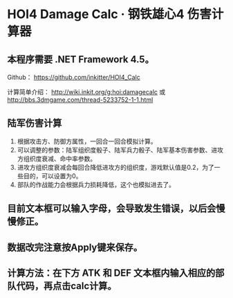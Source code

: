 # HOI4 Damage Calc · 钢铁雄心4 伤害计算器

## 本程序需要 .NET Framework 4.5。

Github： https://github.com/inkitter/HOI4_Calc

计算简单介绍： http://wiki.inkit.org/g:hoi:damagecalc 或 http://bbs.3dmgame.com/thread-5233752-1-1.html



## 陆军伤害计算
1. 根据攻击方、防御方属性，一回合一回合模拟计算。
2. 可以调整的参数：陆军组织度骰子、陆军兵力骰子、陆军基本伤害参数、进攻方组织度衰减、命中率参数。
3. 进攻方组织度衰减会每回合降低进攻方的组织度，游戏默认值是0.2，为了一些目的，可以设置为0。
4. 部队的作战能力会根据兵力损耗降低，这个也模拟进去了。

## 目前文本框可以输入字母，会导致发生错误，以后会慢慢修正。
## 数据改完注意按Apply键来保存。

## 计算方法：在下方 ATK 和 DEF 文本框内输入相应的部队代码，再点击calc计算。
